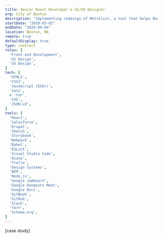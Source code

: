```yaml
---
title: Senior React Developer & UI/UX Designer
org: City of Boston
description: "Implementing redesign of Metrolist, a tool that helps Boston residents search for affordable housing"
startDate: "2020-03-02"
endDate: "2020-09-04"
location: Boston, MA
remote: true
defaultDisplay: true
type: contract
roles: [
  'Front-end Development',
  'UI Design',
  'UX Design',
]
tech: [
  'HTML5',
  'CSS3',
  'JavaScript (ES6+)',
  'Sass',
  # 'PHP',
  'SVG',
  'JSON-LD',
]
tools: [
  'React',
  'Salesforce',
  'Drupal',
  'Sketch',
  'Storybook',
  'Webpack',
  'Babel',
  'ESLint',
  'Visual Studio Code',
  'Asana',
  'Trello',
  'Design Systems',
  'BEM',
  'Node.js',
  'Google Jamboard',
  'Google Hangouts Meet',
  'Google Docs',
  'GitBook',
  'GitHub',
  'Slack',
  'Yarn',
  'Schema.org',
]
---
```


[case study]